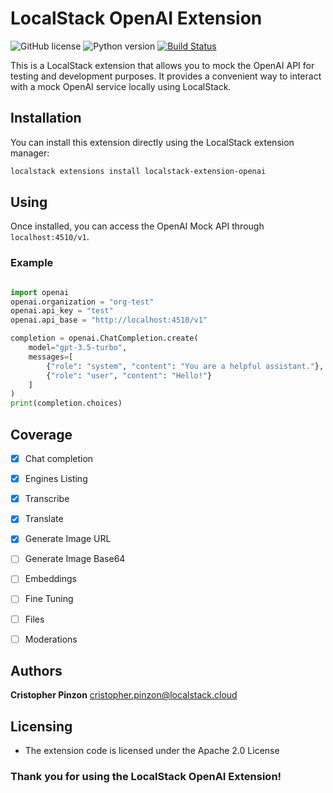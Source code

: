 # LocalStack OpenAI Extension

![GitHub license](https://img.shields.io/badge/license-Apache%202.0-blue.svg)
![Python version](https://img.shields.io/badge/python-3.11%2B-blue)
[![Build Status](https://travis-ci.com/yourusername/localstack-openai-mock.svg?branch=master)](https://travis-ci.com/yourusername/localstack-openai-mock)

This is a LocalStack extension that allows you to mock the OpenAI API for testing and development purposes. It provides a convenient way to interact with a mock OpenAI service locally using LocalStack.

## Installation

You can install this extension directly using the LocalStack extension manager:

```bash
localstack extensions install localstack-extension-openai
```

## Using

Once installed, you can access the OpenAI Mock API through `localhost:4510/v1`.

### Example

```python

import openai
openai.organization = "org-test"
openai.api_key = "test"
openai.api_base = "http://localhost:4510/v1"

completion = openai.ChatCompletion.create(
    model="gpt-3.5-turbo",
    messages=[
        {"role": "system", "content": "You are a helpful assistant."},
        {"role": "user", "content": "Hello!"}
    ]
)
print(completion.choices)
```

## Coverage
- [x] Chat completion
- [x] Engines Listing
- [x] Transcribe
- [x] Translate
- [x] Generate Image URL
- [ ] Generate Image Base64
- [ ] Embeddings
- [ ] Fine Tuning
- [ ] Files
- [ ] Moderations



## Authors
**Cristopher Pinzon** cristopher.pinzon@localstack.cloud


## Licensing
* The extension code is licensed under the Apache 2.0 License

### Thank you for using the LocalStack OpenAI Extension!
